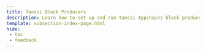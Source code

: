 ```yaml
---
title: Tanssi Block Producers
description: Learn how to set up and run Tanssi Appchains block producers using Docker or Systemd participating in the infrastructure protocol and earning rewards.
template: subsection-index-page.html
hide: 
 - toc
 - feedback
---
```


